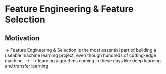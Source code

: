 # Feature Engineering & Feature Selection


## Motivation
-> Feature Engineering & Selection is the most essential part of building a useable machine learning project, even though hundreds of cutting-edge machine --> --> learning algorithms coming in these days like deep learning and transfer learning
